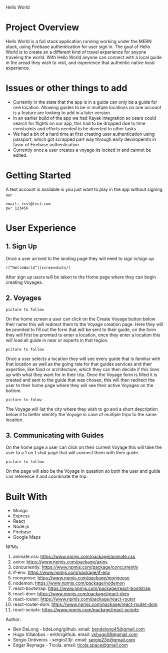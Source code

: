 Hello World

# Project Overview
Hello World is a full stack application running working under the MERN stack, using Firebase authentication for user sign in. The goal of Hello World is to create an a different kind of travel experience for anyone traveling the world. With Hello World anyone can connect with a local guide in the aread they wish to visit, and experience that authentic native local experience.

# Issues or other things to add
* Currently in the state that the app is in a guide can only be a guide for one location. Allowing guides to be in multiple locations on one account is a feature are looking to add in a later version. 
* In an earlier build of the app we had Kayak integration so users could search for flights on our app, this had to be dropped due to time constraints and efforts needed to be diverted to other tasks
* We had a bit of a hard time at first creating user authentication using passport, which got scrapped part way through early devolopemtn in favor of Firebase authentication
* Currently once a user creates a voyage its locked in and cannot be edited. 

# Getting Started
A test account is available is you just want to play in the app without signing up:
```
email: test@test.com
pw: 123456
```

# User Experience
## 1. Sign Up

Once a user arrived to the landing page they will need to sign in/sign up 

```
![“HelloWorld”](screenshots/)
```
After sign up users will be taken to the Home page where they can begin creating Voyages. 

## 2. Voyages
```
picture to follow
```
On the home screen a user can click on the Create Voyage button below their name this will redirect them to the Voyage creation page. Here they will be promted to fill out the form that will be sent to their guide, on the form they will first be promted to enter a location, once they enter a location this will load all guide in near or experts in that region. 

```
pciture to follow

```

Once a user selects a location they will see every guide that is familiar with that location as well as the going rate for that guides services and their expertise, like food or architecture, which they can then decide if this lines up with what they want for in their trip. Once the Voyage form is filled it is created and sent to the guide that was chosen, this will then redirect the user to their home page where they will see their active Voyages on the bottom. 

```
picture to folow
```

The Voyage will list the city where they wish to go and a short description below it to better identify the Voyage in case of multiple trips to the same location. 

## 3. Communicating with Guides
On the home page a user can click on their current Voyage this will take the user to a 1 on 1 chat page that will connect them with their guide. 

```
picture to follow
```
On the page will also be the Voyage in question so both the user and guide can reference it and coordinate the trip. 


# Built With
* Mongo
* Express
* React
* Node.js
* Firebase
* Google Maps

NPMs
1. animate.css: https://www.npmjs.com/package/animate.css
1. axios: https://www.npmjs.com/package/axios
1. concurrently: https://www.npmjs.com/package/concurrently
1. if-env: https://www.npmjs.com/package/if-env
1. mongoose: https://www.npmjs.com/package/mongoose 
1. nodemon: https://www.npmjs.com/package/nodemon
1. react-bootstrap: https://www.npmjs.com/package/react-bootstrap
1. react-dom: https://www.npmjs.com/package/react-dom
1. react-router: https://www.npmjs.com/package/react-router
1. react-router-dom: https://www.npmjs.com/package/react-router-dom
1. react-scripts: https://www.npmjs.com/package/react-scripts

Author:
* Ben DeLong - bdeLong/github. email: bendelong45@gmail.com
* Hugo Villalobos - erithr/github. email: vshugo08@gmail.com
* Sergio Ontiveros - sergio23jr. email: sergio23jr@gmail.com
* Edgar Reynaga - Ticola. email: ticola.space@gmail.com

